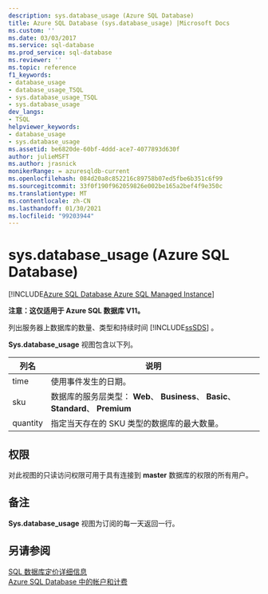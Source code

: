 ```yaml
---
description: sys.database_usage (Azure SQL Database)
title: Azure SQL Database (sys.database_usage) |Microsoft Docs
ms.custom: ''
ms.date: 03/03/2017
ms.service: sql-database
ms.prod_service: sql-database
ms.reviewer: ''
ms.topic: reference
f1_keywords:
- database_usage
- database_usage_TSQL
- sys.database_usage_TSQL
- sys.database_usage
dev_langs:
- TSQL
helpviewer_keywords:
- database_usage
- sys.database_usage
ms.assetid: be6820de-60bf-4ddd-ace7-4077893d630f
author: julieMSFT
ms.author: jrasnick
monikerRange: = azuresqldb-current
ms.openlocfilehash: 084d20a8c852216c89758b07ed5fbe6b351c6f99
ms.sourcegitcommit: 33f0f190f962059826e002be165a2bef4f9e350c
ms.translationtype: MT
ms.contentlocale: zh-CN
ms.lasthandoff: 01/30/2021
ms.locfileid: "99203944"
---
```

# <a name="sysdatabase_usage-azure-sql-database"></a>sys.database_usage (Azure SQL Database)
[!INCLUDE[Azure SQL Database Azure SQL Managed Instance](../../includes/applies-to-version/asdb-asdbmi.md)]

  **注意：这仅适用于 Azure SQL 数据库 V11。**  
  
 列出服务器上数据库的数量、类型和持续时间 [!INCLUDE[ssSDS](../../includes/sssds-md.md)] 。  
  
 **Sys.database_usage** 视图包含以下列。  
  
|列名|说明|  
|-----------------|-----------------|  
|time|使用事件发生的日期。|  
|sku|数据库的服务层类型： **Web**、 **Business**、 **Basic**、 **Standard**、 **Premium**|  
|quantity|指定当天存在的 SKU 类型的数据库的最大数量。|  
  
## <a name="permissions"></a>权限  
 对此视图的只读访问权限可用于具有连接到 **master** 数据库的权限的所有用户。  
  
## <a name="remarks"></a>备注  
 **Sys.database_usage** 视图为订阅的每一天返回一行。  
  
## <a name="see-also"></a>另请参阅  
 [SQL 数据库定价详细信息](https://go.microsoft.com/fwlink/?LinkID=394978)   
 [Azure SQL Database 中的帐户和计费](/previous-versions/azure/ee621788(v=azure.100))  
  
